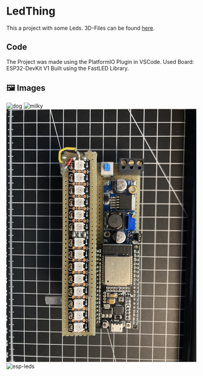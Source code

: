 # LedThing
This a project with some Leds.
3D-Files can be found [here](3D-Files).

## Code
The Project was made using the PlatformIO Plugin in VSCode. Used Board: ESP32-DevKit V1
Built using the FastLED Library.

## 🖼 Images
<img src="Img/dog.png" width="500" alt="dog"/>

<img src="Img/milky-glass-2.png" width="500" alt="milky"/>

<img src="Img/electronics_top.jpeg" width="500" alt="electronics"/>

<img src="Img/esp32-leds-2.png" width="500" alt="esp-leds"/>